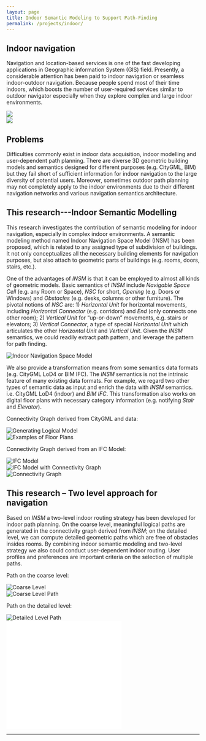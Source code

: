 ```yaml
---
layout: page
title: Indoor Semantic Modeling to Support Path-Finding
permalink: /projects/indoor/
---
```


## Indoor navigation

Navigation and location-based services is one of the fast developing applications in Geographic information System (GIS) field. Presently, a considerable attention has been paid to indoor navigation or seamless indoor-outdoor navigation. Because people spend most of their time indoors, which boosts the number of user-required services similar to outdoor navigator especially when they explore complex and large indoor environments.

<div class="row">
  <div class="col-sm-6 col-xs-6">
    <img class="img-responsive" src="{{ "/projects/indoor/img/BK_City.jpg" | prepend: site.baseurl }}">
  </div>
  <div class="col-sm-6 col-xs-6">
    <img class="img-responsive" src="{{ "/projects/indoor/img/indoor2.jpg" | prepend: site.baseurl }}">
  </div>
</div>

## Problems

Difficulties commonly exist in indoor data acquisition, indoor modelling and user-dependent path planning. There are diverse 3D geometric building models and semantics designed for different purposes (e.g. CityGML, BIM) but they fail short of sufficient information for indoor navigation to the large diversity of potential users. Moreover, sometimes outdoor path planning may not completely apply to the indoor environments due to their different navigation networks and various navigation semantics architecture.  

## This research---Indoor Semantic Modelling

This research investigates the contribution of semantic modeling for indoor navigation, especially in complex indoor environments. A semantic modeling method named Indoor Navigation Space Model (INSM) has been proposed, which is related to any assigned type of subdivision of buildings. It not only conceptualizes all the necessary building elements for navigation purposes, but also attach to geometric parts of buildings (e.g. rooms, doors, stairs, etc.). 

One of the advantages of *INSM* is that it can be employed to almost all kinds of geometric models.  Basic semantics of *INSM* include *Navigable Space Cell* (e.g. any Room or Space), *NSC* for short, *Opening* (e.g. Doors or Windows) and *Obstacles* (e.g. desks, columns or other furniture). The pivotal notions of *NSC* are: 1) *Horizontal Unit* for horizontal movements, including *Horizontal Connector* (e.g. corridors) and *End* (only connects one other room); 2) *Vertical Unit* for “up-or-down” movements, e.g. stairs or elevators; 3) *Vertical Connector*, a type of special *Horizontal Unit* which articulates the other *Horizontal Unit* and *Vertical Unit*. Given the *INSM* semantics, we could readily extract path pattern, and leverage the pattern for path finding.

<div class="row">
  <div class="col-lg-2"></div>
	<div class="col-lg-8 col-sm-12">
    <img class="img-responsive" alt="Indoor Navigation Space Model" src="{{ "/projects/indoor/img/INSM.jpg" | prepend: site.baseurl }}">
	</div>
  <div class="col-lg-2"></div>
</div>

We also provide a transformation means from some semantics data formats (e.g. CityGML LoD4 or BIM IFC). The *INSM* semantics is not the intrinsic feature of many existing data formats. For example, we regard two other types of semantic data as input and enrich the data with *INSM* semantics. i.e. CityGML LoD4 (indoor) and *BIM IFC*. This transformation also works on digital floor plans with necessary category information (e.g. notifying *Stair* and *Elevator*).

Connectivity Graph derived from CityGML and data:

<div class="row">
  <div class="col-sm-6 col-xs-12">
    <img class="img-responsive" alt="Generating Logical Model" src="{{ "/projects/indoor/img/FromCityGML.jpg" | prepend: site.baseurl }}">
  </div>
  <div class="col-sm-6 col-xs-12">
    <img class="img-responsive" alt="Examples of Floor Plans" src="{{ "/projects/indoor/img/FromFloorPlans.jpg" | prepend: site.baseurl }}">
  </div>
</div>

Connectivity Graph derived from an IFC Model:

<div class="row">
  <div class="col-sm-4 col-xs-12">
    <img class="img-responsive" alt="IFC Model" src="{{ "/projects/indoor/img/Ifc1.png" | prepend: site.baseurl }}">
  </div>
  <div class="col-sm-4 col-xs-12">
    <img class="img-responsive" alt="IFC Model with Connectivity Graph" src="{{ "/projects/indoor/img/ifc2.png" | prepend: site.baseurl }}">
  </div>
  <div class="col-sm-4 col-xs-12">
    <img class="img-responsive" alt="Connectivity Graph" src="{{ "/projects/indoor/img/ifc3.png" | prepend: site.baseurl }}">
  </div>
</div>

## This research – Two level approach for navigation
Based on *INSM* a two-level indoor routing strategy has been developed for indoor path planning. On the coarse level, meaningful logical paths are generated in the connectivity graph derived from *INSM*; on the detailed level, we can compute detailed geometric paths which are free of obstacles insides rooms. By combining indoor semantic modeling and two-level strategy we also could conduct user-dependent indoor routing. User profiles and preferences are important criteria on the selection of multiple paths.

Path on the coarse level:

<div class="row">
  <div class="col-sm-6 col-xs-12">
    <img class="img-responsive" alt="Coarse Level" src="{{ "/projects/indoor/img/1stLevel.png" | prepend: site.baseurl }}">
  </div>
  <div class="col-sm-6 col-xs-12">
    <img class="img-responsive" alt="Coarse Level Path" src="{{ "/projects/indoor/img/1stlevelPath.png" | prepend: site.baseurl }}">
  </div>
</div>

Path on the detailed level:

<div class="row">
  <div class="col-sm-6  col-xs-12">
    <img class="img-responsive" alt="Detailed Level Path" src="{{ "/projects/indoor/img/2ndLevelPath.png" | prepend: site.baseurl }}">
  </div>
  <iframe class="col-sm-6  col-xs-12" height="281" src="//player.vimeo.com/video/117085974" frameborder="0" webkitallowfullscreen mozallowfullscreen allowfullscreen></iframe>
</div>

<hr class="featurette-divider">

